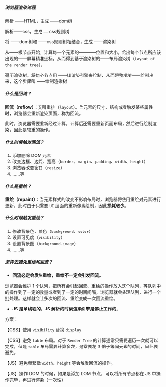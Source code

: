 

##### 浏览器渲染过程

解析 ——HTML，生成 ——dom树

解析——css，生成 `——` css规则树

将 ——dom树和 ——css规则树相结合，生成 ——渲染树

从——根节点开始，计算每一个元素的————位置和大小，给出每个节点所应该出现的——屏幕精准坐标，从而得到基于渲染树的——布局渲染树（`Layout of the render tree`）。

遍历渲染树，将每个节点用 ——UI渲染引擎来绘制，从而将整棵树——绘制出来，这个步骤叫 ——绘制渲染树

##### 什么是回流？

**回流（reflow）**：又叫重排（`layout`）。当元素的尺寸、结构或者触发某些属性时，浏览器会重新渲染页面，称为回流。

此时，浏览器需要重新经过计算，计算后还需要重新页面布局，然后进行绘制渲染，因此是较重的操作。

##### 什么时候触发回流？

1. 添加删除 DOM 元素
2. 改变边框、边距、宽高（`border`、`margin`、`padding`、`width`、`height`）
3. 浏览器改变窗口（`resize`）
4. ……等

##### 什么是重绘？

**重绘（repaint）**：当元素样式的改变不影响布局时，浏览器将使用重绘对元素进行更新，此时由于只需要 `UI` 层面的重新像素绘制，因此**损耗较少**。

##### 什么时候触发重绘？

1. 修改背景色、颜色（`background`、`color`）
2. 设置可见度（`visibility`）
3. 设置背景图（`background-image`）
4. ……等

##### 怎样去避免重绘和回流？

- **回流必定会发生重绘，重绘不一定会引发回流。**

浏览器会维护 1 个队列，把所有会引起回流、重绘的操作放入这个队列，等队列中的操作到了一定的数量或者到了一定的时间间隔，浏览器就会处理队列，进行一个批处理。这样就会让多次的回流、重绘变成一次回流重绘。

- **JS 是单线程的，JS 解析的时候渲染引擎是停止工作的**。

方案： 

【CSS】使用 `visibility` 替换 `display`

【CSS】避免 `table` 布局。对于 `Render Tree` 的计算通常只需要遍历一次就可以完成，但是 `table` 布局需要计算多次，通常要花 3 倍于等同元素的时间，因此要避免。

【JS】避免频繁做 `width`、`height` 等会触发回流的操作。

【JS】操作 DOM 的时候，如果是添加 DOM 节点，可以将所有节点都在 JS 中操作完毕，再进行渲染（一次性）